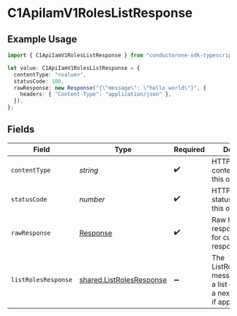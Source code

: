 # C1ApiIamV1RolesListResponse

## Example Usage

```typescript
import { C1ApiIamV1RolesListResponse } from "conductorone-sdk-typescript/sdk/models/operations";

let value: C1ApiIamV1RolesListResponse = {
  contentType: "<value>",
  statusCode: 100,
  rawResponse: new Response("{\"message\": \"hello world\"}", {
    headers: { "Content-Type": "application/json" },
  }),
};
```

## Fields

| Field                                                                                       | Type                                                                                        | Required                                                                                    | Description                                                                                 |
| ------------------------------------------------------------------------------------------- | ------------------------------------------------------------------------------------------- | ------------------------------------------------------------------------------------------- | ------------------------------------------------------------------------------------------- |
| `contentType`                                                                               | *string*                                                                                    | :heavy_check_mark:                                                                          | HTTP response content type for this operation                                               |
| `statusCode`                                                                                | *number*                                                                                    | :heavy_check_mark:                                                                          | HTTP response status code for this operation                                                |
| `rawResponse`                                                                               | [Response](https://developer.mozilla.org/en-US/docs/Web/API/Response)                       | :heavy_check_mark:                                                                          | Raw HTTP response; suitable for custom response parsing                                     |
| `listRolesResponse`                                                                         | [shared.ListRolesResponse](../../../sdk/models/shared/listrolesresponse.md)                 | :heavy_minus_sign:                                                                          | The ListRolesResponse message contains a list of results and a nextPageToken if applicable. |